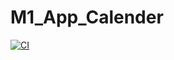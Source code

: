 # M1_App_Calender
[![CI](https://github.com/KUSHU1998/M1_App_Calender/actions/workflows/main.yml/badge.svg)](https://github.com/KUSHU1998/M1_App_Calender/actions/workflows/main.yml)
